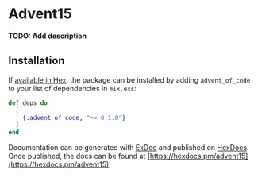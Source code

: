 # Advent15

**TODO: Add description**

## Installation

If [available in Hex](https://hex.pm/docs/publish), the package can be installed
by adding `advent_of_code` to your list of dependencies in `mix.exs`:

```elixir
def deps do
  [
    {:advent_of_code, "~> 0.1.0"}
  ]
end
```

Documentation can be generated with [ExDoc](https://github.com/elixir-lang/ex_doc)
and published on [HexDocs](https://hexdocs.pm). Once published, the docs can
be found at [https://hexdocs.pm/advent15](https://hexdocs.pm/advent15).

